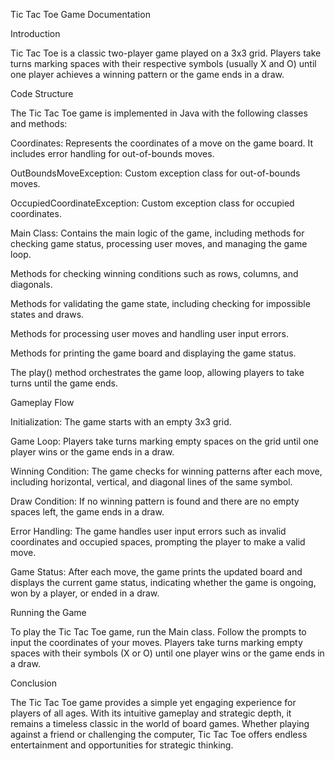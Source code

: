 Tic Tac Toe Game Documentation

Introduction

Tic Tac Toe is a classic two-player game played on a 3x3 grid. Players take turns marking spaces with their respective symbols (usually X and O) until one player achieves a winning pattern or the game ends in a draw.

Code Structure

The Tic Tac Toe game is implemented in Java with the following classes and methods:

Coordinates: Represents the coordinates of a move on the game board. It includes error handling for out-of-bounds moves.

OutBoundsMoveException: Custom exception class for out-of-bounds moves.

OccupiedCoordinateException: Custom exception class for occupied coordinates.

Main Class: Contains the main logic of the game, including methods for checking game status, processing user moves, and managing the game loop.

Methods for checking winning conditions such as rows, columns, and diagonals.

Methods for validating the game state, including checking for impossible states and draws.

Methods for processing user moves and handling user input errors.

Methods for printing the game board and displaying the game status.

The play() method orchestrates the game loop, allowing players to take turns until the game ends.

Gameplay Flow

Initialization: The game starts with an empty 3x3 grid.

Game Loop: Players take turns marking empty spaces on the grid until one player wins or the game ends in a draw.

Winning Condition: The game checks for winning patterns after each move, including horizontal, vertical, and diagonal lines of the same symbol.

Draw Condition: If no winning pattern is found and there are no empty spaces left, the game ends in a draw.

Error Handling: The game handles user input errors such as invalid coordinates and occupied spaces, prompting the player to make a valid move.

Game Status: After each move, the game prints the updated board and displays the current game status, indicating whether the game is ongoing, won by a player, or ended in a draw.

Running the Game

To play the Tic Tac Toe game, run the Main class. Follow the prompts to input the coordinates of your moves. Players take turns marking empty spaces with their symbols (X or O) until one player wins or the game ends in a draw.

Conclusion

The Tic Tac Toe game provides a simple yet engaging experience for players of all ages. With its intuitive gameplay and strategic depth, it remains a timeless classic in the world of board games. Whether playing against a friend or challenging the computer, Tic Tac Toe offers endless entertainment and opportunities for strategic thinking.
